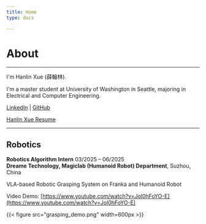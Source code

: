 ```yaml
---
title: Home
type: docs

---
```


# **About**


---

I'm Hanlin Xue (薛翰林).

I'm a master student at University of Washington in Seattle, majoring in Electrical and Computer Engineering.

[LinkedIn](https://www.linkedin.com/in/hanlinxue) | [GitHub](https://github.com/mukimasta)

[Hanlin Xue Resume](https://github.com/mukimasta/mukimasta.github.io/blob/main/assets/resume.pdf)

---

## **Robotics**


**Robotics Algorithm Intern** 
03/2025 – 06/2025\
**Dreame Technology, Magiclab (Humanoid Robot) Department**, Suzhou, China


VLA-based Robotic Grasping System on Franka and Humanoid Robot


Video Demo: [https://www.youtube.com/watch?v=Jol0hFoYO-E](https://www.youtube.com/watch?v=Jol0hFoYO-E)

{{< figure src="grasping_demo.png" width=600px >}}

